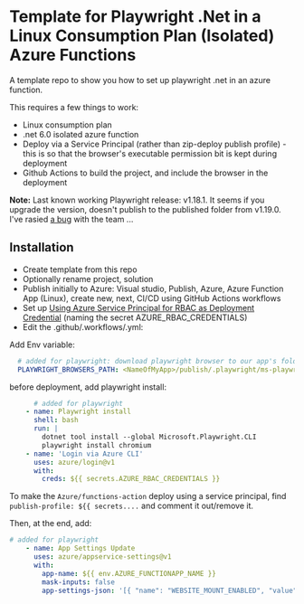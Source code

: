 # Template for Playwright .Net in a Linux Consumption Plan (Isolated) Azure Functions

A template repo to show you how to set up playwright .net in an azure function.

This requires a few things to work:

* Linux consumption plan
* .net 6.0 isolated azure function
* Deploy via a Service Principal (rather than zip-deploy publish profile) - this is so that the browser's executable permission bit is kept during deployment
* Github Actions to build the project, and include the browser in the deployment

**Note:** Last known working Playwright release: v1.18.1. It seems if you upgrade the version, doesn't publish to the published folder from v1.19.0. I've rasied [a bug](https://github.com/microsoft/playwright-dotnet/issues/2354) with the team ...

## Installation

* Create template from this repo
* Optionally rename project, solution
* Publish initially to Azure: Visual studio, Publish, Azure, Azure Function App (Linux), create new, next, CI/CD using GitHub Actions workflows
* Set up [Using Azure Service Principal for RBAC as Deployment Credential](https://github.com/Azure/functions-action#using-azure-service-principal-for-rbac-as-deployment-credential) (naming the secret AZURE_RBAC_CREDENTIALS)
* Edit the .github/.workflows/<yourProject>.yml:

Add Env variable:

```yaml
  # added for playwright: download playwright browser to our app's folder, not ~/.cache/ms-playwright
  PLAYWRIGHT_BROWSERS_PATH: <NameOfMyApp>/publish/.playwright/ms-playwright
```

before deployment, add playwright install:

```yaml
      # added for playwright
    - name: Playwright install
      shell: bash
      run: |
        dotnet tool install --global Microsoft.Playwright.CLI
        playwright install chromium
    - name: 'Login via Azure CLI'
      uses: azure/login@v1
      with:
        creds: ${{ secrets.AZURE_RBAC_CREDENTIALS }}
```

To make the `Azure/functions-action` deploy using a service principal, find `publish-profile: ${{ secrets....` and comment it out/remove it.

Then, at the end, add:

```yaml
# added for playwright
    - name: App Settings Update
      uses: azure/appservice-settings@v1
      with:
        app-name: ${{ env.AZURE_FUNCTIONAPP_NAME }}
        mask-inputs: false
        app-settings-json: '[{ "name": "WEBSITE_MOUNT_ENABLED", "value": 1, "slotSetting": false }, { "name": "FUNCTIONS_WORKER_RUNTIME", "value": "dotnet-isolated", "slotSetting": false }, { "name": "PLAYWRIGHT_BROWSERS_PATH", "value": "/home/site/wwwroot/.playwright/ms-playwright", "slotSetting": false }]'
```